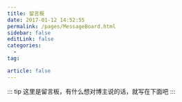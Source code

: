 ```yaml
---
title: 留言板
date: 2017-01-12 14:52:55
permalink: /pages/MessageBoard.html
sidebar: false
editLink: false
categories:
  -
tag:

article: false
---
```


::: tip
这里是留言板，有什么想对博主说的话，就写在下面吧
:::
